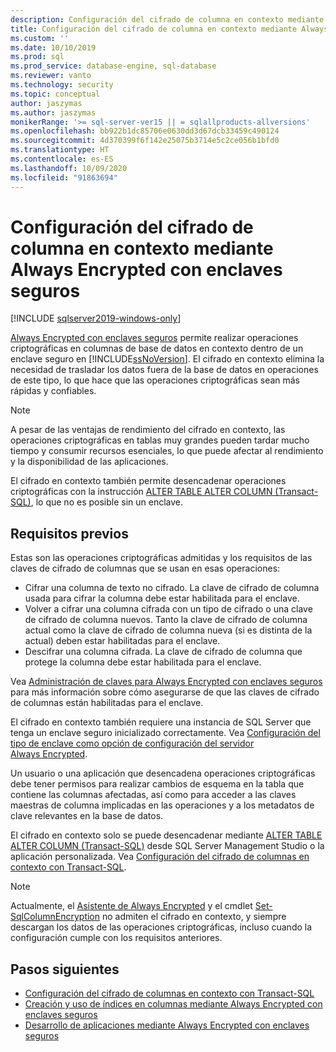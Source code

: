 ```yaml
---
description: Configuración del cifrado de columna en contexto mediante Always Encrypted con enclaves seguros
title: Configuración del cifrado de columna en contexto mediante Always Encrypted con enclaves seguros | Microsoft Docs
ms.custom: ''
ms.date: 10/10/2019
ms.prod: sql
ms.prod_service: database-engine, sql-database
ms.reviewer: vanto
ms.technology: security
ms.topic: conceptual
author: jaszymas
ms.author: jaszymas
monikerRange: '>= sql-server-ver15 || = sqlallproducts-allversions'
ms.openlocfilehash: bb922b1dc85706e0630dd3d67dcb33459c490124
ms.sourcegitcommit: 4d370399f6f142e25075b3714e5c2ce056b1bfd0
ms.translationtype: HT
ms.contentlocale: es-ES
ms.lasthandoff: 10/09/2020
ms.locfileid: "91863694"
---
```

# <a name="configure-column-encryption-in-place-using-always-encrypted-with-secure-enclaves"></a>Configuración del cifrado de columna en contexto mediante Always Encrypted con enclaves seguros 
[!INCLUDE [sqlserver2019-windows-only](../../../includes/applies-to-version/sqlserver2019-windows-only.md)]

[Always Encrypted con enclaves seguros](always-encrypted-enclaves.md) permite realizar operaciones criptográficas en columnas de base de datos en contexto dentro de un enclave seguro en [!INCLUDE[ssNoVersion](../../../includes/ssnoversion-md.md)]. El cifrado en contexto elimina la necesidad de trasladar los datos fuera de la base de datos en operaciones de este tipo, lo que hace que las operaciones criptográficas sean más rápidas y confiables. 

> [!NOTE]
> A pesar de las ventajas de rendimiento del cifrado en contexto, las operaciones criptográficas en tablas muy grandes pueden tardar mucho tiempo y consumir recursos esenciales, lo que puede afectar al rendimiento y la disponibilidad de las aplicaciones.

El cifrado en contexto también permite desencadenar operaciones criptográficas con la instrucción [ALTER TABLE ALTER COLUMN (Transact-SQL)](../../../t-sql/statements/alter-table-transact-sql.md), lo que no es posible sin un enclave.

## <a name="prerequisites"></a>Requisitos previos
Estas son las operaciones criptográficas admitidas y los requisitos de las claves de cifrado de columnas que se usan en esas operaciones:
- Cifrar una columna de texto no cifrado. La clave de cifrado de columna usada para cifrar la columna debe estar habilitada para el enclave.
- Volver a cifrar una columna cifrada con un tipo de cifrado o una clave de cifrado de columna nuevos. Tanto la clave de cifrado de columna actual como la clave de cifrado de columna nueva (si es distinta de la actual) deben estar habilitadas para el enclave.
- Descifrar una columna cifrada. La clave de cifrado de columna que protege la columna debe estar habilitada para el enclave.

Vea [Administración de claves para Always Encrypted con enclaves seguros](always-encrypted-enclaves-manage-keys.md) para más información sobre cómo asegurarse de que las claves de cifrado de columnas están habilitadas para el enclave.

El cifrado en contexto también requiere una instancia de SQL Server que tenga un enclave seguro inicializado correctamente. Vea [Configuración del tipo de enclave como opción de configuración del servidor Always Encrypted](../../../database-engine/configure-windows/configure-column-encryption-enclave-type.md).

Un usuario o una aplicación que desencadena operaciones criptográficas debe tener permisos para realizar cambios de esquema en la tabla que contiene las columnas afectadas, así como para acceder a las claves maestras de columna implicadas en las operaciones y a los metadatos de clave relevantes en la base de datos.

El cifrado en contexto solo se puede desencadenar mediante [ALTER TABLE ALTER COLUMN (Transact-SQL)](../../../t-sql/statements/alter-table-transact-sql.md) desde SQL Server Management Studio o la aplicación personalizada. Vea [Configuración del cifrado de columnas en contexto con Transact-SQL](always-encrypted-enclaves-configure-encryption-tsql.md).

> [!NOTE]
> Actualmente, el [Asistente de Always Encrypted](always-encrypted-wizard.md) y el cmdlet [Set-SqlColumnEncryption](/powershell/module/sqlserver/set-sqlcolumnencryption) no admiten el cifrado en contexto, y siempre descargan los datos de las operaciones criptográficas, incluso cuando la configuración cumple con los requisitos anteriores. 

## <a name="next-steps"></a>Pasos siguientes
- [Configuración del cifrado de columnas en contexto con Transact-SQL](always-encrypted-enclaves-configure-encryption-tsql.md)
- [Creación y uso de índices en columnas mediante Always Encrypted con enclaves seguros](always-encrypted-enclaves-create-use-indexes.md)
- [Desarrollo de aplicaciones mediante Always Encrypted con enclaves seguros](always-encrypted-enclaves-client-development.md)